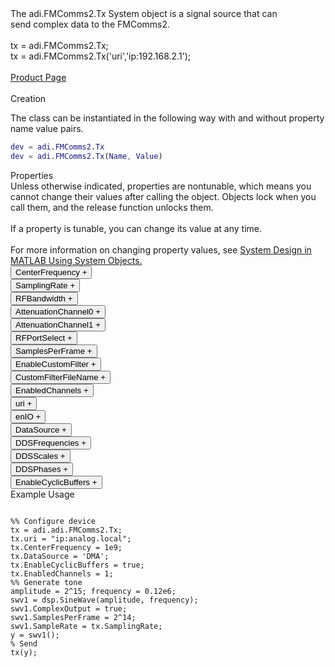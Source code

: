

<!-- <div class="sysobj_h1">adi.FMComms2.Tx</div> -->

<!-- <div class="sysobj_top_desc">
Receive data from Analog Devices AD9361 transceiver
</div> -->

<!-- <div class="sysobj_desc_title">Description</div> -->

<div class="sysobj_desc_txt">
<span>
    The adi.FMComms2.Tx System object is a signal source that can <br>    send complex data to the FMComms2.<br> <br>    tx = adi.FMComms2.Tx;<br>    tx = adi.FMComms2.Tx('uri','ip:192.168.2.1');<br> <br>    <a href="https://www.analog.com/en/design-center/evaluation-hardware-and-software/evaluation-boards-kits/EVAL-AD-FMCOMMS2.html">Product Page</a><br> <br>
</span>

</div>

<div class="sysobj_desc_title">Creation</div>

The class can be instantiated in the following way with and without property name value pairs.
<!-- <div class="sysobj_desc_txt">
Creation -->
<!-- </div> -->

```matlab
dev = adi.FMComms2.Tx
dev = adi.FMComms2.Tx(Name, Value)
```

<div class="sysobj_desc_title">Properties</div>

<div class="sysobj_desc_txt">
<span>
Unless otherwise indicated, properties are nontunable, which means you cannot change their values after calling the object. Objects lock when you call them, and the release function unlocks them.
<br><br>
If a property is tunable, you can change its value at any time.
<br><br>
For more information on changing property values, see <a href="https://www.mathworks.com/help/matlab/matlab_prog/system-design-in-matlab-using-system-objects.html">System Design in MATLAB Using System Objects.</a>
</span>
</div>
<div class="property">
  <button type="button" onclick="collapse('CenterFrequency')" class="collapsible-property collapsible-property-CenterFrequency">CenterFrequency <span style="text-align:right" class="plus-CenterFrequency">+</span></button>
  <div class="content content-CenterFrequency" style="display: none;">
    <p style="padding: 0px;">RF center frequency, specified in Hz as a scalar. The default is 2.4e9. This property is tunable.Help for adi.FMComms2.Tx/CenterFrequency is inherited from superclass ADI.AD9361.TX</p>
  </div>
  </div>
<div class="property">
  <button type="button" onclick="collapse('SamplingRate')" class="collapsible-property collapsible-property-SamplingRate">SamplingRate <span style="text-align:right" class="plus-SamplingRate">+</span></button>
  <div class="content content-SamplingRate" style="display: none;">
    <p style="padding: 0px;">Baseband sampling rate in Hz, specified as a scalar from 65105 to 61.44e6 samples per second.Help for adi.FMComms2.Tx/SamplingRate is inherited from superclass ADI.AD9361.TX</p>
  </div>
  </div>
<div class="property">
  <button type="button" onclick="collapse('RFBandwidth')" class="collapsible-property collapsible-property-RFBandwidth">RFBandwidth <span style="text-align:right" class="plus-RFBandwidth">+</span></button>
  <div class="content content-RFBandwidth" style="display: none;">
    <p style="padding: 0px;">RF Bandwidth of front-end analog filter in Hz, specified as a scalar from 200 kHz to 56 MHz.Help for adi.FMComms2.Tx/RFBandwidth is inherited from superclass ADI.AD9361.TX</p>
  </div>
  </div>
<div class="property">
  <button type="button" onclick="collapse('AttenuationChannel0')" class="collapsible-property collapsible-property-AttenuationChannel0">AttenuationChannel0 <span style="text-align:right" class="plus-AttenuationChannel0">+</span></button>
  <div class="content content-AttenuationChannel0" style="display: none;">
    <p style="padding: 0px;">Attentuation specified as a scalar from -89.75 to 0 dB with a resolution of 0.25 dB.Help for adi.FMComms2.Tx/AttenuationChannel0 is inherited from superclass ADI.AD9361.TX</p>
  </div>
  </div>
<div class="property">
  <button type="button" onclick="collapse('AttenuationChannel1')" class="collapsible-property collapsible-property-AttenuationChannel1">AttenuationChannel1 <span style="text-align:right" class="plus-AttenuationChannel1">+</span></button>
  <div class="content content-AttenuationChannel1" style="display: none;">
    <p style="padding: 0px;">Attentuation specified as a scalar from -89.75 to 0 dB with a resolution of 0.25 dB.Help for adi.FMComms2.Tx/AttenuationChannel1 is inherited from superclass ADI.AD9361.TX</p>
  </div>
  </div>
<div class="property">
  <button type="button" onclick="collapse('RFPortSelect')" class="collapsible-property collapsible-property-RFPortSelect">RFPortSelect <span style="text-align:right" class="plus-RFPortSelect">+</span></button>
  <div class="content content-RFPortSelect" style="display: none;">
    <p style="padding: 0px;">'A' 'B'Help for adi.FMComms2.Tx/RFPortSelect is inherited from superclass ADI.AD9361.TX</p>
  </div>
  </div>
<div class="property">
  <button type="button" onclick="collapse('SamplesPerFrame')" class="collapsible-property collapsible-property-SamplesPerFrame">SamplesPerFrame <span style="text-align:right" class="plus-SamplesPerFrame">+</span></button>
  <div class="content content-SamplesPerFrame" style="display: none;">
    <p style="padding: 0px;">Number of samples per frame, specified as an even positive integer from 2 to 16,777,216. Using values less than 3660 can yield poor performance.</p>
  </div>
  </div>
<div class="property">
  <button type="button" onclick="collapse('EnableCustomFilter')" class="collapsible-property collapsible-property-EnableCustomFilter">EnableCustomFilter <span style="text-align:right" class="plus-EnableCustomFilter">+</span></button>
  <div class="content content-EnableCustomFilter" style="display: none;">
    <p style="padding: 0px;">Enable use of custom filter file to set SamplingRate, RFBandwidth, and FIR in datapaths</p>
  </div>
  </div>
<div class="property">
  <button type="button" onclick="collapse('CustomFilterFileName')" class="collapsible-property collapsible-property-CustomFilterFileName">CustomFilterFileName <span style="text-align:right" class="plus-CustomFilterFileName">+</span></button>
  <div class="content content-CustomFilterFileName" style="display: none;">
    <p style="padding: 0px;">Path to custom filter file created from filter wizard</p>
  </div>
  </div>
<div class="property">
  <button type="button" onclick="collapse('EnabledChannels')" class="collapsible-property collapsible-property-EnabledChannels">EnabledChannels <span style="text-align:right" class="plus-EnabledChannels">+</span></button>
  <div class="content content-EnabledChannels" style="display: none;">
    <p style="padding: 0px;">Indexs of channels to be enabled. Input should be a [1xN] vector with the indexes of channels to be enabled. Order is irrelevant</p>
  </div>
  </div>
<div class="property">
  <button type="button" onclick="collapse('uri')" class="collapsible-property collapsible-property-uri">uri <span style="text-align:right" class="plus-uri">+</span></button>
  <div class="content content-uri" style="display: none;">
    <p style="padding: 0px;">Hostname or IP address of remote libIIO deviceHelp for adi.FMComms2.Tx/uri is inherited from superclass MATLABSHARED.LIBIIO.BASE</p>
  </div>
  </div>
<div class="property">
  <button type="button" onclick="collapse('enIO')" class="collapsible-property collapsible-property-enIO">enIO <span style="text-align:right" class="plus-enIO">+</span></button>
  <div class="content content-enIO" style="display: none;">
    <p style="padding: 0px;">If true, connects to libIIO device during simulationHelp for adi.FMComms2.Tx/enIO is inherited from superclass MATLABSHARED.LIBIIO.BASE</p>
  </div>
  </div>
<div class="property">
  <button type="button" onclick="collapse('DataSource')" class="collapsible-property collapsible-property-DataSource">DataSource <span style="text-align:right" class="plus-DataSource">+</span></button>
  <div class="content content-DataSource" style="display: none;">
    <p style="padding: 0px;">Data source, specified as one of the following: 'DMA' — Specify the host as the source of the data. 'DDS' — Specify the DDS on the radio hardware as the source of the data. In this case, each channel has two additive tones.Help for adi.FMComms2.Tx/DataSource is inherited from superclass ADI.COMMON.DDS</p>
  </div>
  </div>
<div class="property">
  <button type="button" onclick="collapse('DDSFrequencies')" class="collapsible-property collapsible-property-DDSFrequencies">DDSFrequencies <span style="text-align:right" class="plus-DDSFrequencies">+</span></button>
  <div class="content content-DDSFrequencies" style="display: none;">
    <p style="padding: 0px;">Frequencies values in Hz of the DDS tone generators. For complex data devices the input is a [2xN] matrix where N is the available channels on the board. For complex data devices this is at most max(EnabledChannels)*2. For non-complex data devices this is at most max(EnabledChannels). If N < this upper limit, other DDSs are not set.Help for adi.FMComms2.Tx/DDSFrequencies is inherited from superclass ADI.COMMON.DDS</p>
  </div>
  </div>
<div class="property">
  <button type="button" onclick="collapse('DDSScales')" class="collapsible-property collapsible-property-DDSScales">DDSScales <span style="text-align:right" class="plus-DDSScales">+</span></button>
  <div class="content content-DDSScales" style="display: none;">
    <p style="padding: 0px;">Scale of DDS tones in range [0,1]. For complex data devices the input is a [2xN] matrix where N is the available channels on the board. For complex data devices this is at most max(EnabledChannels)*2. For non-complex data devices this is at most max(EnabledChannels). If N < this upper limit, other DDSs are not set.Help for adi.FMComms2.Tx/DDSScales is inherited from superclass ADI.COMMON.DDS</p>
  </div>
  </div>
<div class="property">
  <button type="button" onclick="collapse('DDSPhases')" class="collapsible-property collapsible-property-DDSPhases">DDSPhases <span style="text-align:right" class="plus-DDSPhases">+</span></button>
  <div class="content content-DDSPhases" style="display: none;">
    <p style="padding: 0px;">Phases of DDS tones in range [0,360000]. For complex data devices the input is a [2xN] matrix where N is the available channels on the board. For complex data devices this is at most max(EnabledChannels)*2. For non-complex data devices this is at most max(EnabledChannels). If N < this upper limit, other DDSs are not set.Help for adi.FMComms2.Tx/DDSPhases is inherited from superclass ADI.COMMON.DDS</p>
  </div>
  </div>
<div class="property">
  <button type="button" onclick="collapse('EnableCyclicBuffers')" class="collapsible-property collapsible-property-EnableCyclicBuffers">EnableCyclicBuffers <span style="text-align:right" class="plus-EnableCyclicBuffers">+</span></button>
  <div class="content content-EnableCyclicBuffers" style="display: none;">
    <p style="padding: 0px;">Enable Cyclic Buffers, configures transmit buffers to be cyclic, which makes them continuously repeatHelp for adi.FMComms2.Tx/EnableCyclicBuffers is inherited from superclass ADI.COMMON.DDS</p>
  </div>
  </div>

<div class="sysobj_desc_title">Example Usage</div>

```

%% Configure device
tx = adi.adi.FMComms2.Tx;
tx.uri = "ip:analog.local";
tx.CenterFrequency = 1e9;
tx.DataSource = 'DMA';
tx.EnableCyclicBuffers = true;
tx.EnabledChannels = 1;
%% Generate tone
amplitude = 2^15; frequency = 0.12e6;
swv1 = dsp.SineWave(amplitude, frequency);
swv1.ComplexOutput = true;
swv1.SamplesPerFrame = 2^14;
swv1.SampleRate = tx.SamplingRate;
y = swv1();
% Send
tx(y);

```
